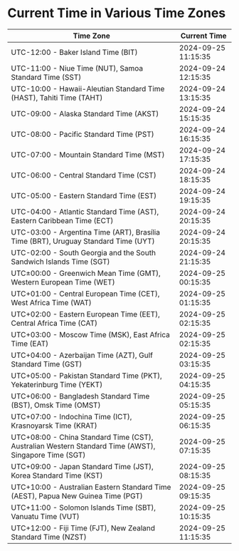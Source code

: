 # Current Time in Various Time Zones

| Time Zone | Current Time |
|-----------|--------------|
| UTC-12:00 - Baker Island Time (BIT) | 2024-09-25 11:15:35 |
| UTC-11:00 - Niue Time (NUT), Samoa Standard Time (SST) | 2024-09-24 12:15:35 |
| UTC-10:00 - Hawaii-Aleutian Standard Time (HAST), Tahiti Time (TAHT) | 2024-09-24 13:15:35 |
| UTC-09:00 - Alaska Standard Time (AKST) | 2024-09-24 15:15:35 |
| UTC-08:00 - Pacific Standard Time (PST) | 2024-09-24 16:15:35 |
| UTC-07:00 - Mountain Standard Time (MST) | 2024-09-24 17:15:35 |
| UTC-06:00 - Central Standard Time (CST) | 2024-09-24 18:15:35 |
| UTC-05:00 - Eastern Standard Time (EST) | 2024-09-24 19:15:35 |
| UTC-04:00 - Atlantic Standard Time (AST), Eastern Caribbean Time (ECT) | 2024-09-24 20:15:35 |
| UTC-03:00 - Argentina Time (ART), Brasília Time (BRT), Uruguay Standard Time (UYT) | 2024-09-24 20:15:35 |
| UTC-02:00 - South Georgia and the South Sandwich Islands Time (SGT) | 2024-09-24 21:15:35 |
| UTC±00:00 - Greenwich Mean Time (GMT), Western European Time (WET) | 2024-09-25 00:15:35 |
| UTC+01:00 - Central European Time (CET), West Africa Time (WAT) | 2024-09-25 01:15:35 |
| UTC+02:00 - Eastern European Time (EET), Central Africa Time (CAT) | 2024-09-25 02:15:35 |
| UTC+03:00 - Moscow Time (MSK), East Africa Time (EAT) | 2024-09-25 02:15:35 |
| UTC+04:00 - Azerbaijan Time (AZT), Gulf Standard Time (GST) | 2024-09-25 03:15:35 |
| UTC+05:00 - Pakistan Standard Time (PKT), Yekaterinburg Time (YEKT) | 2024-09-25 04:15:35 |
| UTC+06:00 - Bangladesh Standard Time (BST), Omsk Time (OMST) | 2024-09-25 05:15:35 |
| UTC+07:00 - Indochina Time (ICT), Krasnoyarsk Time (KRAT) | 2024-09-25 06:15:35 |
| UTC+08:00 - China Standard Time (CST), Australian Western Standard Time (AWST), Singapore Time (SGT) | 2024-09-25 07:15:35 |
| UTC+09:00 - Japan Standard Time (JST), Korea Standard Time (KST) | 2024-09-25 08:15:35 |
| UTC+10:00 - Australian Eastern Standard Time (AEST), Papua New Guinea Time (PGT) | 2024-09-25 09:15:35 |
| UTC+11:00 - Solomon Islands Time (SBT), Vanuatu Time (VUT) | 2024-09-25 10:15:35 |
| UTC+12:00 - Fiji Time (FJT), New Zealand Standard Time (NZST) | 2024-09-25 11:15:35 |
